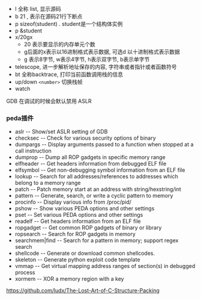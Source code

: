 - l 全称 list,  显示源码
- b 21 , 表示在源码21行下断点
- p sizeof(student) .  student是一个结构体实例
- p &student
- x/20gx
    + 20 表示要显示的内存单元个数
    + g后面的x表示以16进制格式表示数据, 可选d 以十进制格式表示数据
    + g 表示8字节, w表示4字节, h表示双字节, b表示单字节
- telescope, 进一步解析地址保存的内容, 字符串或者指针或者函数符号
- bt 全称backtrace, 打印当前函数调用栈的信息
- up/down `<number>` 切换栈帧
- watch 


 GDB 在调试的时候会默认禁用 ASLR




### peda插件

- aslr -- Show/set ASLR setting of GDB
- checksec -- Check for various security options of binary
- dumpargs -- Display arguments passed to a function when stopped at a call instruction
- dumprop -- Dump all ROP gadgets in specific memory range
- elfheader -- Get headers information from debugged ELF file
- elfsymbol -- Get non-debugging symbol information from an ELF file
- lookup -- Search for all addresses/references to addresses which belong to a memory range
- patch -- Patch memory start at an address with string/hexstring/int
- pattern -- Generate, search, or write a cyclic pattern to memory
- procinfo -- Display various info from /proc/pid/
- pshow -- Show various PEDA options and other settings
- pset -- Set various PEDA options and other settings
- readelf -- Get headers information from an ELF file
- ropgadget -- Get common ROP gadgets of binary or library
- ropsearch -- Search for ROP gadgets in memory
- searchmem|find -- Search for a pattern in memory; support regex search
- shellcode -- Generate or download common shellcodes.
- skeleton -- Generate python exploit code template
- vmmap -- Get virtual mapping address ranges of section(s) in debugged process
- xormem -- XOR a memory region with a key




https://github.com/ludx/The-Lost-Art-of-C-Structure-Packing
